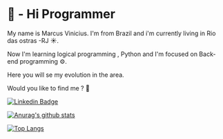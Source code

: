  # 👋 - Hi Programmer 
 My name is Marcus Vinicius. I'm from Brazil and i'm currently living in Rio das ostras -RJ ☀.
 
 Now I'm learning logical programming , Python and I'm focused on Back-end programming ⚙.
 
 Here you will se my evolution in the area.
 
 Would you like to find me ? 🔎
 
[![Linkedin Badge](https://img.shields.io/badge/-LinkedIn-blue?style=flat-square&logo=Linkedin&logoColor=white&link=https://www.linkedin.com/in/marcus-vinicius-cristino-974b28210/)](https://www.linkedin.com/in/marcus-vinicius-cristino-974b28210//)

<!---
ViniciussCL/ViniciussCL is a ✨ special ✨ repository because its `README.md` (this file) appears on your GitHub profile.
You can click the Preview link to take a look at your changes.
--->

[![Anurag's github stats](https://github-readme-stats.vercel.app/api?username=ViniciussCL&show_icons=true&theme=tokyonight)](https://github.com/ViniciussCL/github-readme-stats)

[![Top Langs](https://github-readme-stats.vercel.app/api/top-langs/?username=ViniciussCL&langs_count=8)](https://github.com/ViniciussCL/github-readme-stats)


